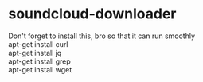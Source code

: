 # soundcloud-downloader
Don't forget to install this, bro
so that it can run smoothly
<br>apt-get install curl</br>
apt-get install jq</br>
apt-get install grep</br>
apt-get install wget</br>
